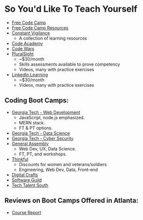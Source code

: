 So You'd Like To Teach Yourself
===============================
* [Free Code Camp](https://www.freecodecamp.org/)
* [Free Code Camp Resources](https://github.com/freeCodeCamp/freeCodeCamp)
* [Constant Vigilance](https://github.com/grahamlutz/Constant-Vigilance)
    * A collection of learning resources
* [Code Academy](https://www.codecademy.com/)
* [Code Wars](https://www.codewars.com/)
* [PluralSight](https://www.pluralsight.com/)
    * ~$30/month
    * Skills assessments available to prove competency
    * Videos, many with practice exercises
* [LinkedIn Learning](https://www.linkedin.com/learning/me)
    * ~$30/month
    * Videos, many with practice exercises


Coding Boot Camps:
------------------
* [Georgia Tech - Web Development](https://bootcamp.pe.gatech.edu/coding/)
    * JavaScript, node.js emphasized. 
    * MERN stack. 
    * FT & PT options.
* [Georgia Tech - Data Science](https://bootcamp.pe.gatech.edu/data/)
* [Georgia Tech - Cyber Security](https://bootcamp.pe.gatech.edu/cybersecurity/)
* [General Assembly](https://generalassemb.ly/locations/atlanta)
    * Web Dev, UX, Data Science. 
    * FT, PT, and workshops.
* [Thinkful](https://www.thinkful.com/bootcamp/atlanta/?utm_campaign=search_atl_local&utm_medium=cpc&utm_content=atl-coding-bootcamp_desktop&utm_term=atlanta-coding-bootcamp_exact_361692043597&utm_source=google&gclid=EAIaIQobChMItaS8odXR2wIVD9VkCh1mdgvjEAAYAyAAEgK9RPD_BwE)
    * Discounts for women and veterans/soldiers
    * Engineering, Web Dev, Data, Front-end
* [Digital Crafts](https://www.digitalcrafts.com/atlanta-campus.html)
* [Software Guild](https://www.thesoftwareguild.com/locations/atlanta-ga/)
* [Tech Talent South](https://www.techtalentsouth.com/locations/atlanta/)

Reviews on Boot Camps Offered in Atlanta:
-----------------------------------------
* [Course Report](https://www.coursereport.com/schools?track=Full-Stack+Web+Development&subject=MySQL&type=&cost=&location=Atlanta)
